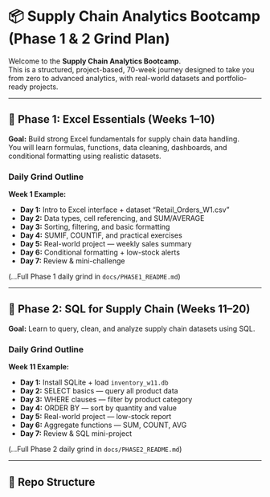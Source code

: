 # 📦 Supply Chain Analytics Bootcamp (Phase 1 & 2 Grind Plan)

Welcome to the **Supply Chain Analytics Bootcamp**.  
This is a structured, project-based, 70-week journey designed to take you from zero to advanced analytics, with real-world datasets and portfolio-ready projects.

---

## 📅 Phase 1: Excel Essentials (Weeks 1–10)
**Goal:** Build strong Excel fundamentals for supply chain data handling.  
You will learn formulas, functions, data cleaning, dashboards, and conditional formatting using realistic datasets.

### Daily Grind Outline
**Week 1 Example:**
- **Day 1:** Intro to Excel interface + dataset “Retail_Orders_W1.csv”
- **Day 2:** Data types, cell referencing, and SUM/AVERAGE
- **Day 3:** Sorting, filtering, and basic formatting
- **Day 4:** SUMIF, COUNTIF, and practical exercises
- **Day 5:** Real-world project — weekly sales summary
- **Day 6:** Conditional formatting + low-stock alerts
- **Day 7:** Review & mini-challenge

(…Full Phase 1 daily grind in `docs/PHASE1_README.md`)

---

## 📅 Phase 2: SQL for Supply Chain (Weeks 11–20)
**Goal:** Learn to query, clean, and analyze supply chain datasets using SQL.

### Daily Grind Outline
**Week 11 Example:**
- **Day 1:** Install SQLite + load `inventory_w11.db`
- **Day 2:** SELECT basics — query all product data
- **Day 3:** WHERE clauses — filter by product category
- **Day 4:** ORDER BY — sort by quantity and value
- **Day 5:** Real-world project — low-stock report
- **Day 6:** Aggregate functions — SUM, COUNT, AVG
- **Day 7:** Review & SQL mini-project

(…Full Phase 2 daily grind in `docs/PHASE2_README.md`)

---

## 📂 Repo Structure

